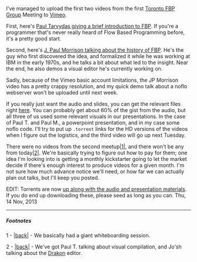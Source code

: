 I've managed to upload the first two videos from the first [Toronto FBP Group](https://bentomiso.com/events/fbp-meetup-nov) Meeting to [Vimeo](https://vimeo.com/user22632094/videos).

First, here's [Paul Tarvydas giving a brief introduction to FBP](https://vimeo.com/79320781). If you're a programmer that's never really heard of Flow Based Programming before, it's a pretty good start.

Second, here's [J. Paul Morrison talking about the history of FBP](https://vimeo.com/79329015). He's the guy who first discovered the idea, and formalized it while he was working at IBM in the early 1970s, and he talks a bit about what led to the insight. Near the end, he also demos a visual editor he's currently working on.

Sadly, because of the Vimeo basic account limitations, the JP Morrison video has a pretty crappy resolution, and my quick demo talk about a noflo webserver won't be uploaded until next week.

If you really just want the audio and slides, you can get the relevant files right [here](http://173.255.226.138/Toronto%20FBP%20Group/meeting-1/). You can probably get about 60% of the gist from the audio, but all three of us used some relevant visuals in our presentations. In the case of Paul T. and Paul M., a powerpoint presentation, and in my case some noflo code. I'll try to put up `.torrent` links for the HD versions of the videos when I figure out the logistics, and the third video will go up next Tuesday.

There were no videos from the second meetup<a name="note-Wed-Nov-13-164000EST-2013"></a>[|1|](#foot-Wed-Nov-13-164000EST-2013), and there won't be any from today<a name="note-Wed-Nov-13-164003EST-2013"></a>[|2|](#foot-Wed-Nov-13-164003EST-2013). We're basically trying to figure out how to pay for them; one idea I'm looking into is getting a monthly kickstarter going to let the market decide if there's enough interest to produce videos for a given month. I'm not sure how much advance notice we'll need, or how far we can actually plan out talks, but I'll keep you posted.

EDIT:
Torrents are now [up along with the audio and presentation materials](http://173.255.226.138/Toronto%20FBP%20Group/meeting-1/). If you do end up downloading these, please seed as long as you can.
Thu, 14 Nov, 2013

* * *
##### Footnotes
1 - <a name="foot-Wed-Nov-13-164000EST-2013"></a>[|back|](#note-Wed-Nov-13-164000EST-2013) - We basically had a giant whiteboarding session.

2 - <a name="foot-Wed-Nov-13-164003EST-2013"></a>[|back|](#note-Wed-Nov-13-164003EST-2013) - We've got Paul T. talking about visual compilation, and Jo'sh talking about the [Drakon](http://drakon-editor.sourceforge.net/) editor.
